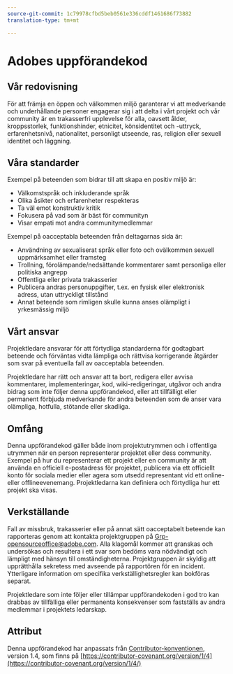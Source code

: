 ```yaml
---
source-git-commit: 1c79978cfbd5beb0561e336cddf1461686f73882
translation-type: tm+mt

---
```

# Adobes uppförandekod

## Vår redovisning

För att främja en öppen och välkommen miljö garanterar vi att medverkande och underhållande personer engagerar sig i att delta i vårt projekt och vår community är en trakasserfri upplevelse för alla, oavsett ålder, kroppsstorlek, funktionshinder, etnicitet, könsidentitet och -uttryck, erfarenhetsnivå, nationalitet, personligt utseende, ras, religion eller sexuell identitet och läggning.

## Våra standarder

Exempel på beteenden som bidrar till att skapa en positiv miljö är:

* Välkomstspråk och inkluderande språk
* Olika åsikter och erfarenheter respekteras
* Ta väl emot konstruktiv kritik
* Fokusera på vad som är bäst för communityn
* Visar empati mot andra communitymedlemmar

Exempel på oacceptabla beteenden från deltagarnas sida är:

* Användning av sexualiserat språk eller foto och ovälkommen sexuell uppmärksamhet eller framsteg
* Trollning, förolämpande/nedsättande kommentarer samt personliga eller politiska angrepp
* Offentliga eller privata trakasserier
* Publicera andras personuppgifter, t.ex. en fysisk eller elektronisk adress, utan uttryckligt tillstånd
* Annat beteende som rimligen skulle kunna anses olämpligt i yrkesmässig miljö

## Vårt ansvar

Projektledare ansvarar för att förtydliga standarderna för godtagbart beteende och förväntas vidta lämpliga och rättvisa korrigerande åtgärder som svar på eventuella fall av oacceptabla beteenden.

Projektledare har rätt och ansvar att ta bort, redigera eller avvisa kommentarer, implementeringar, kod, wiki-redigeringar, utgåvor och andra bidrag som inte följer denna uppförandekod, eller att tillfälligt eller permanent förbjuda medverkande för andra beteenden som de anser vara olämpliga, hotfulla, stötande eller skadliga.

## Omfång

Denna uppförandekod gäller både inom projektutrymmen och i offentliga utrymmen när en person representerar projektet eller dess community. Exempel på hur du representerar ett projekt eller en community är att använda en officiell e-postadress för projektet, publicera via ett officiellt konto för sociala medier eller agera som utsedd representant vid ett online- eller offlineevenemang. Projektledarna kan definiera och förtydliga hur ett projekt ska visas.

## Verkställande

Fall av missbruk, trakasserier eller på annat sätt oacceptabelt beteende kan rapporteras genom att kontakta projektgruppen på Grp-opensourceoffice@adobe.com. Alla klagomål kommer att granskas och undersökas och resultera i ett svar som bedöms vara nödvändigt och lämpligt med hänsyn till omständigheterna. Projektgruppen är skyldig att upprätthålla sekretess med avseende på rapportören för en incident.
Ytterligare information om specifika verkställighetsregler kan bokföras separat.

Projektledare som inte följer eller tillämpar uppförandekoden i god tro kan drabbas av tillfälliga eller permanenta konsekvenser som fastställs av andra medlemmar i projektets ledarskap.

## Attribut

Denna uppförandekod har anpassats från [Contributor-konventionen](https://contributor-covenant.org), version 1.4, som finns på [https://contributor-covenant.org/version/1/4](https://contributor-covenant.org/version/1/4/)
